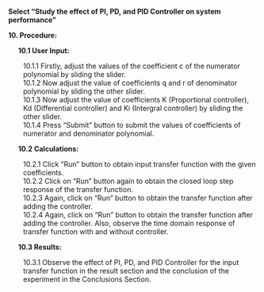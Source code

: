
<p style="margin-left:0px;"><strong>Select “Study the effect of PI, PD, and PID Controller on system performance”</strong></p>
<p style="margin-left:0px;"><strong>10. Procedure: </strong></p>
<p style="margin-left:20px;"><strong>10.1 User Input:</strong></p>
        <p style="margin-left:30px;">10.1.1 Firstly, adjust the values of the coefficient c of the numerator polynomial by 
                         sliding the slider.<br>
          10.1.2 Now adjust the value of coefficients q and r of denominator polynomial by sliding
                         the other slider.<br>
          10.1.3 Now adjust the value of coefficients K (Proportional controller), Kd (Differential controller) and Ki (Intergral controller) by sliding
                         the other slider.<br>
          10.1.4 Press “Submit” button to submit the values of coefficients of numerator and 
                        denominator polynomial.</p>

<p style="margin-left:20px;"><strong>10.2 Calculations:</strong></p>
        <p style="margin-left:30px;">10.2.1 Click “Run” button to obtain input transfer function with the given coefficients.<br>
          10.2.2 Click on “Run” button again to obtain the closed loop step response of the transfer function.<br>
          10.2.3 Again, click on “Run” button to obtain the transfer function after adding the controller.<br>
          10.2.4 Again, click on “Run” button to obtain the transfer function after adding the controller. Also, observe the time domain response of transfer function with and without controller.</p>

<p style="margin-left:20px;"><strong>10.3 Results:</strong></p>
          <p style="margin-left:30px;">10.3.1  Observe the effect of PI, PD, and PID Controller for the input transfer function in the result section and the conclusion of the experiment in the Conclusions Section.</p>
